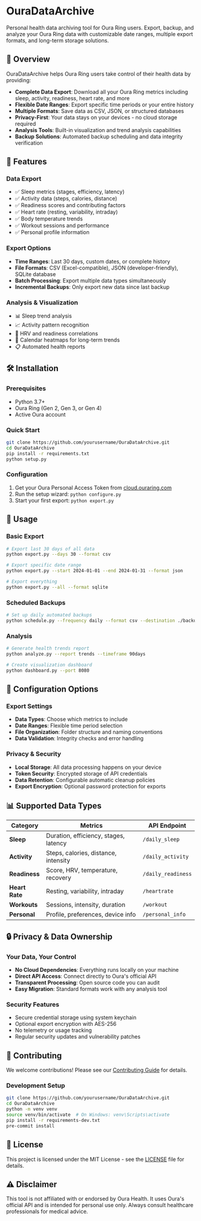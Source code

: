 # OuraDataArchive

Personal health data archiving tool for Oura Ring users. Export, backup, and analyze your Oura Ring data with customizable date ranges, multiple export formats, and long-term storage solutions.

## 🎯 Overview

OuraDataArchive helps Oura Ring users take control of their health data by providing:

- **Complete Data Export**: Download all your Oura Ring metrics including sleep, activity, readiness, heart rate, and more
- **Flexible Date Ranges**: Export specific time periods or your entire history
- **Multiple Formats**: Save data as CSV, JSON, or structured databases
- **Privacy-First**: Your data stays on your devices - no cloud storage required
- **Analysis Tools**: Built-in visualization and trend analysis capabilities
- **Backup Solutions**: Automated backup scheduling and data integrity verification

## 🚀 Features

### Data Export
- ✅ Sleep metrics (stages, efficiency, latency)
- ✅ Activity data (steps, calories, distance)
- ✅ Readiness scores and contributing factors
- ✅ Heart rate (resting, variability, intraday)
- ✅ Body temperature trends
- ✅ Workout sessions and performance
- ✅ Personal profile information

### Export Options
- **Time Ranges**: Last 30 days, custom dates, or complete history
- **File Formats**: CSV (Excel-compatible), JSON (developer-friendly), SQLite database
- **Batch Processing**: Export multiple data types simultaneously
- **Incremental Backups**: Only export new data since last backup

### Analysis & Visualization
- 📊 Sleep trend analysis
- 📈 Activity pattern recognition
- 🔄 HRV and readiness correlations
- 📅 Calendar heatmaps for long-term trends
- 📋 Automated health reports

## 🛠 Installation

### Prerequisites
- Python 3.7+
- Oura Ring (Gen 2, Gen 3, or Gen 4)
- Active Oura account

### Quick Start
```bash
git clone https://github.com/yourusername/OuraDataArchive.git
cd OuraDataArchive
pip install -r requirements.txt
python setup.py
```

### Configuration
1. Get your Oura Personal Access Token from [cloud.ouraring.com](https://cloud.ouraring.com)
2. Run the setup wizard: `python configure.py`
3. Start your first export: `python export.py`

## 📖 Usage

### Basic Export
```bash
# Export last 30 days of all data
python export.py --days 30 --format csv

# Export specific date range
python export.py --start 2024-01-01 --end 2024-01-31 --format json

# Export everything
python export.py --all --format sqlite
```

### Scheduled Backups
```bash
# Set up daily automated backups
python schedule.py --frequency daily --format csv --destination ./backups/
```

### Analysis
```bash
# Generate health trends report
python analyze.py --report trends --timeframe 90days

# Create visualization dashboard
python dashboard.py --port 8080
```

## 🔧 Configuration Options

### Export Settings
- **Data Types**: Choose which metrics to include
- **Date Ranges**: Flexible time period selection
- **File Organization**: Folder structure and naming conventions
- **Data Validation**: Integrity checks and error handling

### Privacy & Security
- **Local Storage**: All data processing happens on your device
- **Token Security**: Encrypted storage of API credentials
- **Data Retention**: Configurable automatic cleanup policies
- **Export Encryption**: Optional password protection for exports

## 📊 Supported Data Types

| Category | Metrics | API Endpoint |
|----------|---------|--------------|
| **Sleep** | Duration, efficiency, stages, latency | `/daily_sleep` |
| **Activity** | Steps, calories, distance, intensity | `/daily_activity` |
| **Readiness** | Score, HRV, temperature, recovery | `/daily_readiness` |
| **Heart Rate** | Resting, variability, intraday | `/heartrate` |
| **Workouts** | Sessions, intensity, duration | `/workout` |
| **Personal** | Profile, preferences, device info | `/personal_info` |

## 🔒 Privacy & Data Ownership

### Your Data, Your Control
- **No Cloud Dependencies**: Everything runs locally on your machine
- **Direct API Access**: Connect directly to Oura's official API
- **Transparent Processing**: Open source code you can audit
- **Easy Migration**: Standard formats work with any analysis tool

### Security Features
- Secure credential storage using system keychain
- Optional export encryption with AES-256
- No telemetry or usage tracking
- Regular security updates and vulnerability patches

## 🤝 Contributing

We welcome contributions! Please see our [Contributing Guide](CONTRIBUTING.md) for details.

### Development Setup
```bash
git clone https://github.com/yourusername/OuraDataArchive.git
cd OuraDataArchive
python -m venv venv
source venv/bin/activate  # On Windows: venv\Scripts\activate
pip install -r requirements-dev.txt
pre-commit install
```

## 📄 License

This project is licensed under the MIT License - see the [LICENSE](LICENSE) file for details.

## ⚠️ Disclaimer

This tool is not affiliated with or endorsed by Oura Health. It uses Oura's official API and is intended for personal use only. Always consult healthcare professionals for medical advice.
